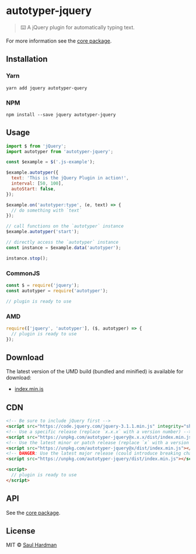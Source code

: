 # autotyper-jquery

> ⌨️ A jQuery plugin for automatically typing text.

For more information see the [core package](https://github.com/saulhardman/autotyper/tree/master/packages/autotyper).

## Installation

### Yarn

```
yarn add jquery autotyper-query
```

### NPM

```
npm install --save jquery autotyper-jquery
```

## Usage

```js
import $ from 'jQuery';
import autotyper from 'autotyper-jquery';

const $example = $('.js-example');

$example.autotyper({
  text: 'This is the jQuery Plugin in action!',
  interval: [50, 100],
  autoStart: false,
});

$example.on('autotyper:type', (e, text) => {
  // do something with `text`
});

// call functions on the `autotyper` instance
$example.autotyper('start');

// directly access the `autotyper` instance
const instance = $example.data('autotyper');

instance.stop();
```

### CommonJS

```js
const $ = require('jquery');
const autotyper = require('autotyper');

// plugin is ready to use
```

### AMD

```js
require(['jquery', 'autotyper'], ($, autotyper) => {
  // plugin is ready to use
});
```

## Download

The latest version of the UMD build (bundled and minified) is available for download:

- [index.min.js](https://unpkg.com/autotyper-jquery/dist/index.min.js)

## CDN

```html
<!-- Be sure to include jQuery first -->
<script src="https://code.jquery.com/jquery-3.1.1.min.js" integrity="sha256-hVVnYaiADRTO2PzUGmuLJr8BLUSjGIZsDYGmIJLv2b8=" crossorigin="anonymous"></script>
<!-- Use a specific release (replace `x.x.x` with a version number) -->
<script src="https://unpkg.com/autotyper-jquery@x.x.x/dist/index.min.js"></script>
<!-- Use the latest minor or patch release (replace `x` with a version number) -->
<script src="https://unpkg.com/autotyper-jquery@x/dist/index.min.js"></script>
<!-- DANGER: Use the latest major release (could introduce breaking changes) -->
<script src="https://unpkg.com/autotyper-jquery/dist/index.min.js"></script>

<script>
  // plugin is ready to use
</script>
```

## API

See the [core package](https://github.com/saulhardman/autotyper/tree/master/packages/autotyper).

## License

MIT © [Saul Hardman](http://saulhardman.com)
